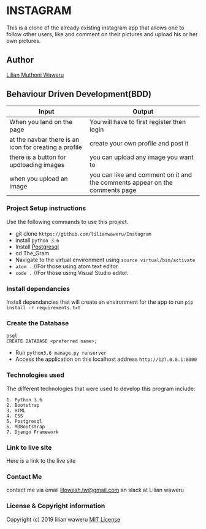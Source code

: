 # INSTAGRAM
This is a clone of the already existing instagram app that allows one to follow other users, like and comment on their pictures and upload his or her own pictures. 


## Author
[Lilian Muthoni Waweru](https://github.com/lilianwaweru)

## Behaviour Driven Development(BDD)

| Input                                                 | Output                                                                      |
|-------------------------------------------------------|-----------------------------------------------------------------------------|
| When you land on the page                             | You will have to first register then login                                  |
| at the navbar there is an icon for creating a profile | create your own profile and post it                                         |
| there is a button for updloading images               | you can upload any image you want to                                        |
| when you upload an image                              | you can like and comment on it and the comments appear on the comments page |



### Project Setup instructions
Use the following commands to use this project.
- git clone `https://github.com/lilianwaweru/Instagram`
- install `python 3.6`
- Install [Postgresql](https://www.postgresql.org/download/)
- cd The_Gram
- Navigate to the virtual environment using `source virtual/bin/activate`
- `atom .`  //For those using atom text editor.
- `code .`  //For those using Visual Studio editor.
### Install dependancies
Install dependancies that will create an environment for the app to run `pip install -r requirements.txt`
### Create the Database
```
psql
CREATE DATABASE <preferred name>;
```
- Run `python3.6 manage.py runserver`
- Access the application on this localhost address `http://127.0.0.1:8000`
### Technologies used
The different technologies that were used to develop this program include:
```
1. Python 3.6 
2. Bootstrap
3. HTML
4. CSS
5. Postgresql
6. MDBootstrap
7. Django Framework
```
### Link to live site
Here is a link to the live site 
### Contact Me
contact me via email lilowesh.lw@gmail.com an slack at Lilian waweru
### License  & Copyright information
Copyright (c) 2019 lilian waweru
[MIT License](./LICENSE)




